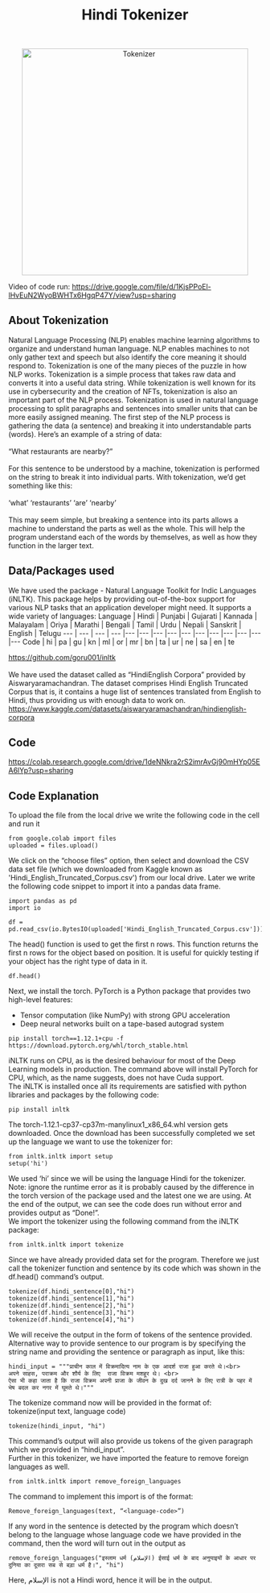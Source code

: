 <h1 align="center"> Hindi Tokenizer </h1> <br>

<p align="center">
  <a href="https://github.com/DSCVITBHOPAL/ML-Reserve/tree/main/Hindi%20Tokenizer">
    <img alt="Tokenizer" title="Tokenizer" src="https://user-images.githubusercontent.com/97695341/195518913-901dfc68-db1a-4faf-87e9-dc4e43fbda81.gif" width="450">
  </a>
</p>

Video of code run: https://drive.google.com/file/d/1KjsPPoEl-lHvEuN2WyoBWHTx6HgqP47Y/view?usp=sharing

## About Tokenization
Natural Language Processing (NLP) enables machine learning algorithms to organize and understand human language. NLP enables machines to not only gather text and speech but also identify the core meaning it should respond to. Tokenization is one of the many pieces of the puzzle in how NLP works. Tokenization is a simple process that takes raw data and converts it into a useful data string. While tokenization is well known for its use in cybersecurity and the creation of NFTs, tokenization is also an important part of the NLP process. Tokenization is used in natural language processing to split paragraphs and sentences into smaller units that can be more easily assigned meaning. The first step of the NLP process is gathering the data (a sentence) and breaking it into understandable parts (words). Here’s an example of a string of data:
<br><br>“What restaurants are nearby?”  <br><br>
For this sentence to be understood by a machine, tokenization is performed on the string to break it into individual parts. With tokenization, we’d get something like this:
<br><br>‘what’ ‘restaurants’ ‘are’ ‘nearby’ <br><br>
This may seem simple, but breaking a sentence into its parts allows a machine to understand the parts as well as the whole. This will help the program understand each of the words by themselves, as well as how they function in the larger text.
<br>
## Data/Packages used
We have used the package - Natural Language Toolkit for Indic Languages (iNLTK). This package helps by providing out-of-the-box support for various NLP tasks that an application developer might need.
It supports a wide variety of languages:
Language | Hindi | Punjabi | Gujarati | Kannada | Malayalam | Oriya | Marathi | Bengali | Tamil | Urdu | Nepali | Sanskrit | English | Telugu
--- | --- | --- | --- |--- |--- |--- |--- |--- |--- |--- |--- |--- |--- |---
Code | hi | pa | gu | kn | ml | or | mr | bn | ta | ur | ne | sa | en | te

https://github.com/goru001/inltk
<br><br>We have used the dataset called as “HindiEnglish Corpora” provided by Aiswaryaramachandran.
The dataset comprises Hindi English Truncated Corpus that is, it contains a huge list of sentences translated from English to Hindi, thus providing us with enough data to work on.
<br>https://www.kaggle.com/datasets/aiswaryaramachandran/hindienglish-corpora

## Code
https://colab.research.google.com/drive/1deNNkra2rS2imrAvGj90mHYp05EA6lYp?usp=sharing

## Code Explanation
To upload the file from the local drive we write the following code in the cell and run it
<br>
```
from google.colab import files
uploaded = files.upload()
```
We click on the “choose files” option, then select and download the CSV data set file (which we downloaded from Kaggle known as 'Hindi_English_Truncated_Corpus.csv') from our local drive.  Later we write the following code snippet to import it into a pandas data frame.
```
import pandas as pd
import io

df = pd.read_csv(io.BytesIO(uploaded['Hindi_English_Truncated_Corpus.csv']))
```
The head() function is used to get the first n rows. This function returns the first n rows for the object based on position. It is useful for quickly testing if your object has the right type of data in it.
```
df.head()
```
Next, we install the torch. PyTorch is a Python package that provides two high-level features:
* Tensor computation (like NumPy) with strong GPU acceleration
* Deep neural networks built on a tape-based autograd system 
<p />

```
pip install torch==1.12.1+cpu -f https://download.pytorch.org/whl/torch_stable.html
```
iNLTK runs on CPU, as is the desired behaviour for most of the Deep Learning models in production. The command above will install PyTorch for CPU, which, as the name suggests, does not have Cuda support.
<br>The iNLTK is installed once all its requirements are satisfied with python libraries and packages by the following code:
```
pip install inltk
```
The torch-1.12.1-cp37-cp37m-manylinux1_x86_64.whl version gets downloaded. Once the download has been successfully completed we set up the language we want to use the tokenizer for:
```
from inltk.inltk import setup
setup('hi')
```
We used ‘hi’ since we will be using the language Hindi for the tokenizer.
<br>Note: ignore the runtime error as it is probably caused by the difference in the torch version of the package used and the latest one we are using. At the end of the output, we can see the code does run without error and provides output as “Done!”.
<br>We import the tokenizer using the following command from the iNLTK package:
```
from inltk.inltk import tokenize
```
Since we have already provided data set for the program. Therefore we just call the tokenizer function and sentence by its code which was shown in the df.head() command’s output.
```
tokenize(df.hindi_sentence[0],"hi")
tokenize(df.hindi_sentence[1],"hi")
tokenize(df.hindi_sentence[2],"hi")
tokenize(df.hindi_sentence[3],"hi")
tokenize(df.hindi_sentence[4],"hi")
```
We will receive the output in the form of tokens of the sentence provided.
<br>Alternative way to provide sentence to our program is by specifying the string name and providing the sentence or paragraph as input, like this:
```
hindi_input = """प्राचीन काल में विक्रमादित्य नाम के एक आदर्श राजा हुआ करते थे।<br>
अपने साहस, पराक्रम और शौर्य के लिए  राजा विक्रम मशहूर थे। <br>
ऐसा भी कहा जाता है कि राजा विक्रम अपनी प्राजा के जीवन के दुख दर्द जानने के लिए रात्री के पहर में भेष बदल कर नगर में घूमते थे।"""
```
The tokenize command now will be provided in the format of:<br>
tokenize(input text, language code)
```
tokenize(hindi_input, "hi")
```
This command’s output will also provide us tokens of the given paragraph which we provided in “hindi_input”.
<br>Further in this tokenizer, we have imported the feature to remove foreign languages as well.
```
from inltk.inltk import remove_foreign_languages
```
The command to implement this import is of the format:
```
Remove_foreign_languages(text, “<language-code>”)
```
If any word in the sentence is detected by the program which doesn’t belong to the language whose language code we have provided in the command, then the word will turn out in the output as <unk>
```
remove_foreign_languages("इस्लाम धर्म (الإسلام) ईसाई धर्म के बाद अनुयाइयों के आधार पर दुनिया का दूसरा सब से बड़ा धर्म है।", "hi")
```
Here, الإسلام is not a Hindi word, hence it will be <unk> in the output.

